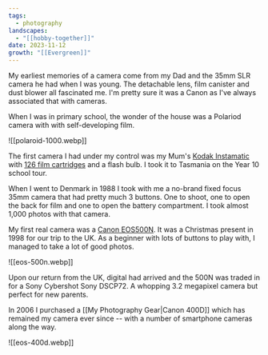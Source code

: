 ```yaml
---
tags:
  - photography
landscapes:
  - "[[hobby-together]]"
date: 2023-11-12
growth: "[[Evergreen]]"
---
```

My earliest memories of a camera come from my Dad and the 35mm SLR camera he had when I was young. The detachable lens, film canister and dust blower all fascinated me. I'm pretty sure it was a Canon as I've always associated that with cameras.

When I was in primary school, the wonder of the house was a Polariod camera with with self-developing film.

![[polaroid-1000.webp]]

The first camera I had under my control was my Mum's [Kodak Instamatic](https://en.wikipedia.org/wiki/Instamatic) with [126 film cartridges](https://en.wikipedia.org/wiki/126_film) and a flash bulb. I took it to Tasmania on the Year 10 school tour.

When I went to Denmark in 1988 I took with me a no-brand fixed focus 35mm camera that had pretty much 3 buttons. One to shoot, one to open the back for film and one to open the battery compartment. I took almost 1,000 photos with that camera.

My first real camera was a [Canon EOS500N](https://global.canon/en/c-museum/product/film190.html). It was a Christmas present in 1998 for our trip to the UK. As a beginner with lots of buttons to play with, I managed to take a lot of good photos.

![[eos-500n.webp]]

Upon our return from the UK, digital had arrived and the 500N was traded in for a Sony Cybershot Sony DSCP72. A whopping 3.2 megapixel camera but perfect for new parents.

In 2006 I purchased a [[My Photography Gear|Canon 400D]] which has remained my camera ever since -- with a number of smartphone cameras along the way.

![[eos-400d.webp]]